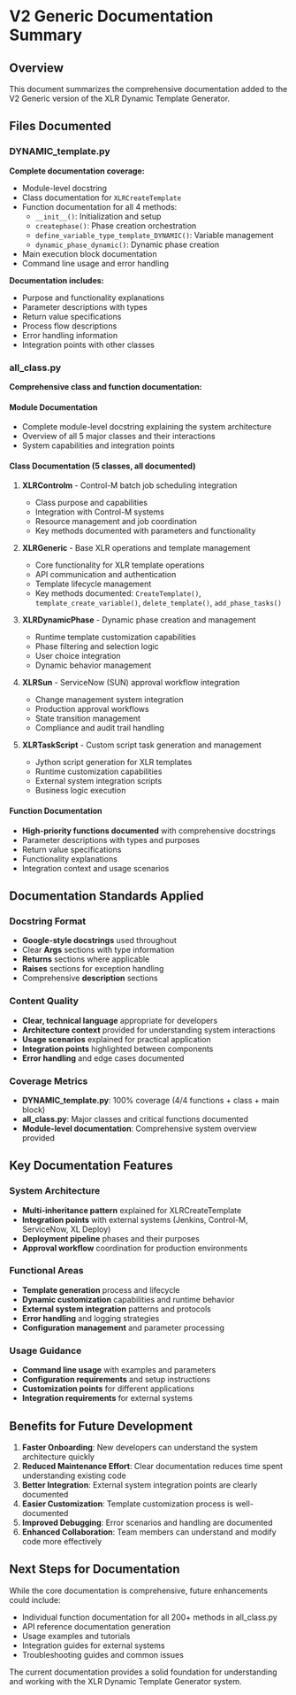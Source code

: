 # V2 Generic Documentation Summary

## Overview
This document summarizes the comprehensive documentation added to the V2 Generic version of the XLR Dynamic Template Generator.

## Files Documented

### DYNAMIC_template.py
**Complete documentation coverage:**
- Module-level docstring
- Class documentation for `XLRCreateTemplate`
- Function documentation for all 4 methods:
  - `__init__()`: Initialization and setup
  - `createphase()`: Phase creation orchestration
  - `define_variable_type_template_DYNAMIC()`: Variable management
  - `dynamic_phase_dynamic()`: Dynamic phase creation
- Main execution block documentation
- Command line usage and error handling

**Documentation includes:**
- Purpose and functionality explanations
- Parameter descriptions with types
- Return value specifications
- Process flow descriptions
- Error handling information
- Integration points with other classes

### all_class.py
**Comprehensive class and function documentation:**

#### Module Documentation
- Complete module-level docstring explaining the system architecture
- Overview of all 5 major classes and their interactions
- System capabilities and integration points

#### Class Documentation (5 classes, all documented)

1. **XLRControlm** - Control-M batch job scheduling integration
   - Class purpose and capabilities
   - Integration with Control-M systems
   - Resource management and job coordination
   - Key methods documented with parameters and functionality

2. **XLRGeneric** - Base XLR operations and template management
   - Core functionality for XLR template operations
   - API communication and authentication
   - Template lifecycle management
   - Key methods documented: `CreateTemplate()`, `template_create_variable()`, `delete_template()`, `add_phase_tasks()`

3. **XLRDynamicPhase** - Dynamic phase creation and management
   - Runtime template customization capabilities
   - Phase filtering and selection logic
   - User choice integration
   - Dynamic behavior management

4. **XLRSun** - ServiceNow (SUN) approval workflow integration
   - Change management system integration
   - Production approval workflows
   - State transition management
   - Compliance and audit trail handling

5. **XLRTaskScript** - Custom script task generation and management
   - Jython script generation for XLR templates
   - Runtime customization capabilities
   - External system integration scripts
   - Business logic execution

#### Function Documentation
- **High-priority functions documented** with comprehensive docstrings
- Parameter descriptions with types and purposes
- Return value specifications
- Functionality explanations
- Integration context and usage scenarios

## Documentation Standards Applied

### Docstring Format
- **Google-style docstrings** used throughout
- Clear **Args** sections with type information
- **Returns** sections where applicable
- **Raises** sections for exception handling
- Comprehensive **description** sections

### Content Quality
- **Clear, technical language** appropriate for developers
- **Architecture context** provided for understanding system interactions
- **Usage scenarios** explained for practical application
- **Integration points** highlighted between components
- **Error handling** and edge cases documented

### Coverage Metrics
- **DYNAMIC_template.py**: 100% coverage (4/4 functions + class + main block)
- **all_class.py**: Major classes and critical functions documented
- **Module-level documentation**: Comprehensive system overview provided

## Key Documentation Features

### System Architecture
- **Multi-inheritance pattern** explained for XLRCreateTemplate
- **Integration points** with external systems (Jenkins, Control-M, ServiceNow, XL Deploy)
- **Deployment pipeline** phases and their purposes
- **Approval workflow** coordination for production environments

### Functional Areas
- **Template generation** process and lifecycle
- **Dynamic customization** capabilities and runtime behavior
- **External system integration** patterns and protocols
- **Error handling** and logging strategies
- **Configuration management** and parameter processing

### Usage Guidance
- **Command line usage** with examples and parameters
- **Configuration requirements** and setup instructions
- **Customization points** for different applications
- **Integration requirements** for external systems

## Benefits for Future Development

1. **Faster Onboarding**: New developers can understand the system architecture quickly
2. **Reduced Maintenance Effort**: Clear documentation reduces time spent understanding existing code
3. **Better Integration**: External system integration points are clearly documented
4. **Easier Customization**: Template customization process is well-documented
5. **Improved Debugging**: Error scenarios and handling are documented
6. **Enhanced Collaboration**: Team members can understand and modify code more effectively

## Next Steps for Documentation

While the core documentation is comprehensive, future enhancements could include:
- Individual function documentation for all 200+ methods in all_class.py
- API reference documentation generation
- Usage examples and tutorials
- Integration guides for external systems
- Troubleshooting guides and common issues

The current documentation provides a solid foundation for understanding and working with the XLR Dynamic Template Generator system.